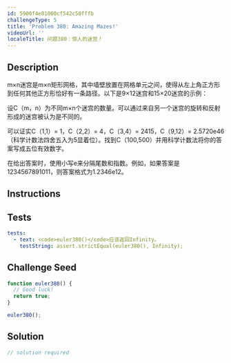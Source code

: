 ```yaml
---
id: 5900f4e81000cf542c50fffb
challengeType: 5
title: 'Problem 380: Amazing Mazes!'
videoUrl: ''
localeTitle: 问题380：惊人的迷宫！
---
```


## Description
<section id="description"> m×n迷宫是m×n矩形网格，其中墙壁放置在网格单元之间，使得从左上角正方形到任何其他正方形恰好有一条路径。以下是9×12迷宫和15×20迷宫的示例： <p>设C（m，n）为不同m×n个迷宫的数量。可以通过来自另一个迷宫的旋转和反射形成的迷宫被认为是不同的。 </p><p>可以证实C（1,1）= 1，C（2,2）= 4，C（3,4）= 2415，C（9,12）= 2.5720e46（科学计数法四舍五入为5显着位）。找到C（100,500）并用科学计数法将你的答案写成五位有效数字。 </p><p>在给出答案时，使用小写e来分隔尾数和指数。例如，如果答案是1234567891011，则答案格式为1.2346e12。 </p></section>

## Instructions
<section id="instructions">
</section>

## Tests
<section id='tests'>

```yml
tests:
  - text: <code>euler380()</code>应该返回Infinity。
    testString: assert.strictEqual(euler380(), Infinity);

```

</section>

## Challenge Seed
<section id='challengeSeed'>

<div id='js-seed'>

```js
function euler380() {
  // Good luck!
  return true;
}

euler380();

```

</div>



</section>

## Solution
<section id='solution'>

```js
// solution required
```
</section>
